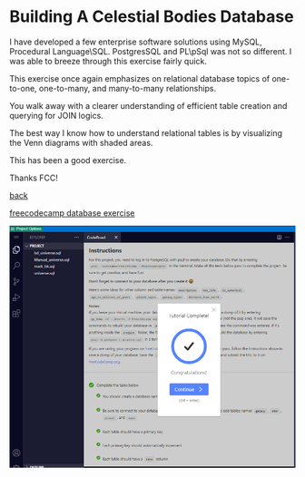 # Building A Celestial Bodies Database

I have developed a few enterprise software solutions using MySQL, Procedural Language\SQL.  PostgresSQL and PL\pSql was not so different.  I was able to breeze through this exercise fairly quick.

This exercise once again emphasizes on relational database topics of one-to-one, one-to-many, and many-to-many relationships.

You walk away with a clearer understanding of efficient table creation and querying for JOIN logics.

The best way I know how to understand relational tables is by visualizing the Venn diagrams with shaded areas.

This has been a good exercise.

Thanks FCC!

[back](https://github.com/hurricanemark/relational_database#celestial-bodies-database)

[freecodecamp database exercise](https://www.freecodecamp.org/learn/relational-database/build-a-celestial-bodies-database-project/build-a-celestial-bodies-database)


![Snapshot](../Snapthots/CelestialDatabaseLesson.PNG)
